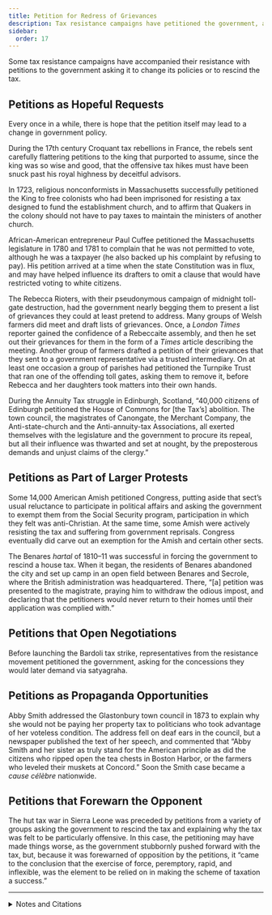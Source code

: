```yaml
---
title: Petition for Redress of Grievances
description: Tax resistance campaigns have petitioned the government, asking it to change its policies or to rescind the tax.
sidebar:
  order: 17
---
```

Some tax resistance campaigns have accompanied their resistance with petitions to the government asking it to change its policies or to rescind the tax.

## Petitions as Hopeful Requests

Every once in a while, there is hope that the petition itself may lead to a change in government policy.

During the 17th century Croquant tax rebellions in France, the rebels sent carefully flattering petitions to the king that purported to assume, since the king was so wise and good, that the offensive tax hikes must have been snuck past his royal highness by deceitful advisors.

In 1723, religious nonconformists in Massachusetts successfully petitioned the King to free colonists who had been imprisoned for resisting a tax designed to fund the establishment church, and to affirm that Quakers in the colony should not have to pay taxes to maintain the ministers of another church.

African-American entrepreneur Paul Cuffee petitioned the Massachusetts legislature in 1780 and 1781 to complain that he was not permitted to vote, although he was a taxpayer (he also backed up his complaint by refusing to pay).
His petition arrived at a time when the state Constitution was in flux, and may have helped influence its drafters to omit a clause that would have restricted voting to white citizens.

The Rebecca Rioters, with their pseudonymous campaign of midnight toll-gate destruction, had the government nearly begging them to present a list of grievances they could at least pretend to address.
Many groups of Welsh farmers did meet and draft lists of grievances.
Once, a <i>London Times</i> reporter gained the confidence of a Rebeccaite assembly, and then he set out their grievances for them in the form of a <i>Times</i> article describing the meeting.
Another group of farmers drafted a petition of their grievances that they sent to a government representative via a trusted intermediary.
On at least one occasion a group of parishes had petitioned the Turnpike Trust that ran one of the offending toll gates, asking them to remove it, before Rebecca and her daughters took matters into their own hands.

During the Annuity Tax struggle in Edinburgh, Scotland, “40,000 citizens of Edinburgh petitioned the House of Commons for [the Tax’s] abolition.
The town council, the magistrates of Canongate, the Merchant Company, the Anti-state-church and the Anti-annuity-tax Associations, all exerted themselves with the legislature and the government to procure its repeal, but all their influence was thwarted and set at nought, by the preposterous demands and unjust claims of the clergy.”

## Petitions as Part of Larger Protests

Some 14,000 American Amish petitioned Congress, putting aside that sect’s usual reluctance to participate in political affairs and asking the government to exempt them from the Social Security program, participation in which they felt was anti-Christian.
At the same time, some Amish were actively resisting the tax and suffering from government reprisals.
Congress eventually did carve out an exemption for the Amish and certain other sects.

The Benares <i>hartal</i> of 1810–11 was successful in forcing the government to rescind a house tax.
When it began, the residents of Benares abandoned the city and set up camp in an open field between Benares and Secrole, where the British administration was headquartered.
There, “[a] petition was presented to the magistrate, praying him to withdraw the odious impost, and declaring that the petitioners would never return to their homes until their application was complied with.”

## Petitions that Open Negotiations

Before launching the Bardoli tax strike, representatives from the resistance movement petitioned the government, asking for the concessions they would later demand via satyagraha.

## Petitions as Propaganda Opportunities

Abby Smith addressed the Glastonbury town council in 1873 to explain why she would not be paying her property tax to politicians who took advantage of her voteless condition.
The address fell on deaf ears in the council, but a newspaper published the text of her speech, and commented that “Abby Smith and her sister as truly stand for the American principle as did the citizens who ripped open the tea chests in Boston Harbor, or the farmers who leveled their muskets at Concord.”
Soon the Smith case became a <i>cause célèbre</i> nationwide.

## Petitions that Forewarn the Opponent

The hut tax war in Sierra Leone was preceded by petitions from a variety of groups asking the government to rescind the tax and explaining why the tax was felt to be particularly offensive.
In this case, the petitioning may have made things worse, as the government stubbornly pushed forward with the tax, but, because it was forewarned of opposition by the petitions, it “came to the conclusion that the exercise of force, peremptory, rapid, and inflexible, was the element to be relied on in making the scheme of taxation a success.”

<hr />

<details>
<summary>Notes and Citations</summary>

* Rothbard, Murray “Peasants, Rise Up! The Croquants of the 17th Century” <i>Economic Thought Before Adam Smith</i> (excerpt found on the Ludwig von Mises Institute website)
* Backus, Isaac <i>A History of New-England with Particular Reference to the Denomination of Christians called Baptists</i>, 2nd ed. (1871), p. 534
* Sherwood, Henry Noble “Paul Cuffe and His Contribution to the American Colonization Society” <i>Proceedings of the Mississippi Valley Historical Association for the Year 1912–1913</i>, Vol. VI (1913), pp. 370–402 (particularly pp. 376–78)
* Evans, Henry Tobit <i>Rebecca Riots!</i> (2010 ed.), chapters 9–10, 14–16, 18, 23–24
* “Edinburgh Annuity-tax—Another Victim” <i>The British Friend</i> 1 September 1855, p. 215 (quoting from the <i>Edinburgh News</i>)
* Igou, Brad “Valentine Byler vs. the IRS: ‘Pay Unto Caesar—The Amish & Social Security’” <i>Amish Country News</i> 1999
* Mill, James & Wilson, Horace H. <i>The History of British India, from 1805 to 1835</i>, Vol. I (1848) p. 467
* Desai, Mahadev <i>The Story of Bardoli</i> (1929), chapter VII, “Clearing the Position,” pp. 61–64
* Speare, Elizabeth George “Abby, Julia, and the Cows” <i>American Heritage</i> June 1957
* “Julia and Abby Smith” <i>We Won’t Pay: A Tax Resistance Reader</i> (2008) pp. 333–42
* Chalmers, David <i>Report By Her Majesty’s Commissioner and Correspondence on the subject of the Insurrection in the Sierra Leone Protectorate, 1898</i> (1899), pp. 18–24

</details>
